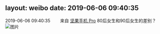 layout: weibo
date: 2019-06-06 09:40:35
---
<meta name="referrer" content="no-referrer" />

2019-06-06 09:40:35  &nbsp;&nbsp;&nbsp;&nbsp;&nbsp;&nbsp; 来自 <a href="http://app.weibo.com/t/feed/Z4AgP" rel="nofollow">坚果手机 Pro</a>
80后女生和90后女生的差别？ ​​​
![图片](https://wx4.sinaimg.cn/large/6d2a6003ly1g3r6ub2lcdj21hc0u0dp2.jpg)
